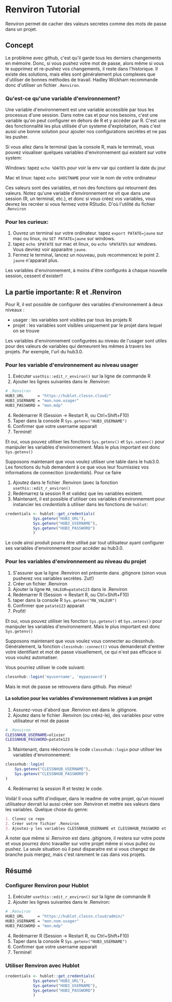 # Renviron Tutorial
Renviron permet de cacher des valeurs secretes comme des mots de passe dans un projet.

## Concept
Le problème avec github, c'est qu'il garde tous les derniers changements en mémoire. Donc, si vous pushez votre mot de passe, alors même si vous le supprimez et re-pushez vos changements, il reste dans l'historique. Il existe des solutions, mais elles sont généralement plus complexes que d'utiliser de bonnes méthodes de travail. Hadley Wickham recommande donc d'utiliser un fichier `.Renviron`. 

### Qu'est-ce qu'une variable d'environnement?
Une variable d'environnement est une variable accessible par tous les processus d'une session. Dans notre cas et pour nos besoins, c'est une variable qu'on peut configurer en dehors de R et y accéder par R. C'est une des fonctionnalité les plus utilisée d'un systeme d'exploitation, mais c'est aussi une bonne solution pour ajouter nos configurations secrètes et ne pas les pusher.

Si vous allez dans le terminal (pas la console R, mais le terminal), vous pouvez visualiser quelques variables d'environnement qui existent sur votre system:

Windows: tapez `echo %DATE%` pour voir la env var qui contient la date du jour

Mac et linux: tapez `echo $HOSTNAME` pour voir le nom de votre ordinateur

Ces valeurs sont des variables, et non des fonctions qui retournent des valeurs. Notez qu'une variable d'environnement ne vit que dans une session (R, un terminal, etc.), et donc si vous créez vos variables, vous devrez les recréer si vous fermez votre RStudio. D'où l'utilité du fichier `.Renviron`

### Pour les curieux:
1. Ouvrez un terminal sur votre ordinateur. tapez `export PATATE=jaune` sur mac ou linux, ou `SET PATATE=jaune` sur windows.
2. tapez `echo $PATATE` sur mac et linux, ou `echo %PATATE%` sur windows. Vous devriez voir apparaitre `jaune`.
3. Fermez le terminal, lancez un nouveau, puis recommencez le point 2. `jaune` n'apparait plus.

Les variables d'environnement, à moins d'être configurés à chaque nouvelle session, cessent d'exister!!

## La partie importante: R et .Renviron
Pour R, il est possible de configurer des variables d'environnement à deux
niveaux :

- usager : les variables sont visibles par tous les projets R
- projet : les variables sont visibles uniquement par le projet dans lequel 
on se trouve

Les variables d'environnement configurées au niveau de l'usager sont utiles
pour des valeurs de variables qui demeurent les mêmes à travers les projets. Par exemple, l'url du hub3.0.

### Pour les variable d'environnement au niveau usager
1. Exécuter `usethis::edit_r_environ()` sur la ligne de commande R
2. Ajouter les lignes suivantes dans le .Renviron:
```sh
# .Renviron
HUB3_URL      = "https://hublot.clessn.cloud/"
HUB3_USERNAME = "mon.nom.usager"
HUB3_PASSWORD = "mon.mdp"
```
4. Redémarrer R (Session -> Restart R, ou Ctrl+Shift+F10)
5. Taper dans la console R `Sys.getenv("HUB3_USERNAME")`
6. Confirmer que votre username apparait
7. Terminé!

Et oui, vous pouvez utiliser les fonctions `Sys.getenv()` et `Sys.setenv()` pour manipuler les variables d'environnement. Mais le plus important est donc `Sys.getenv()`

Supposons maintenant que vous voulez utiliser une table dans le hub3.0. Les fonctions du hub demandent à ce que vous leur fournissiez vos informations de connection (*credentials*). Pour ce faire

1. Ajoutez dans le fichier .Renviron (avec la fonction `usethis::edit_r_environ()`
2. Redémarrez la session R et validez que les variables existent.
3. Maintenant, il est possible d'utiliser ces variables d'environnement pour instancier les *credentials* à utiliser dans les fonctions de `hublot`:
```R
credentials <- hublot::get_credentials(
            Sys.getenv("HUB3_URL"), 
            Sys.getenv("HUB3_USERNAME"), 
            Sys.getenv("HUB3_PASSWORD")
            )
```
Le code ainsi produit pourra être utilisé par tout utilisateur ayant configurer ses variables d'environnement pour accéder au hub3.0.


### Pour les variables d'environnement au niveau du projet
1. S'assurer que la ligne .Renviron est présente dans .gitignore (sinon vous pusherez vos variables secrètes. Zut!)
2. Créer un fichier .Renviron
3. Ajouter la ligne `MA_VALEUR=patate123` dans le .Renviron
4. Redémarrer R (Session -> Restart R, ou Ctrl+Shift+F10)
5. taper dans la console R `Sys.getenv("MA_VALEUR")`
6. Confirmer que `patate123` apparait
7. Profit!

Et oui, vous pouvez utiliser les fonction `Sys.getenv()` et `Sys.setenv()` pour manipuler les variables d'environnement. Mais le plus important est donc `Sys.getenv()`

Supposons maintenant que vous voulez vous connecter au clessnhub. Généralement, la fonction `clessnhub::connect()` vous demanderait d'entrer votre identifiant et mot de passe visuellement, ce qui n'est pas efficace si vous voulez automatiser.

Vous pourriez utiliser le code suivant:
```R
clessnhub::login('myusername', 'mypassword')
```
Mais le mot de passe se retrouvera dans github. Pas mieux!

#### La solution pour les variables d'environnement relatives à un projet
1. Assurez-vous d'abord que .Renviron est dans le .gitignore.
2. Ajoutez dans le fichier .Renviron (ou créez-le), des variables pour votre utilisateur et mot de passe
```sh
# .Renviron
CLESSNHUB_USERNAME=olivier
CLESSNHUB_PASSWORD=patate123
```
3. Maintenant, dans réécrivons le code `clessnhub::login` pour utiliser les variables d'environnement:
```R
clessnhub::login(
    Sys.getenv("CLESSNHUB_USERNAME"), 
    Sys.getenv("CLESSNHUB_PASSWORD")
)
```
4. Redémarrez la session R et testez le code.

Voilà! Il vous suffit d'indiquer, dans le readme de votre projet, qu'un nouvel utilisateur devrait lui aussi créer son .Renviron et mettre ses valeurs dans les variables. Quelque chose du genre:
```md
1. Clonez ce repo
2. Créer votre fichier .Renviron
3. Ajoutez-y les variables CLESSNHUB_USERNAME et CLESSNHUB_PASSWORD et vos identifiants
```

À noter que même si .Renviron est dans .gitignore, il restera sur votre poste et vous pourrez donc travailler sur votre projet même si vous pullez ou pushez. La seule situation où il peut disparaitre est si vous changez de branche puis mergez, mais c'est rarement le cas dans vos projets.

## Résumé

### Configurer Renviron pour Hublot

1. Exécuter `usethis::edit_r_environ()` sur la ligne de commande R
2. Ajouter les lignes suivantes dans le .Renviron:
```sh
# .Renviron
HUB3_URL      = "https://hublot.clessn.cloud/admin/"
HUB3_USERNAME = "mon.nom.usager"
HUB3_PASSWORD = "mon.mdp"
```
4. Redémarrer R (Session -> Restart R, ou Ctrl+Shift+F10)
5. Taper dans la console R `Sys.getenv("HUB3_USERNAME")`
6. Confirmer que votre username apparait
7. Terminé!

### Utiliser Renviron avec Hublot

```R
credentials <- hublot::get_credentials(
            Sys.getenv("HUB3_URL"), 
            Sys.getenv("HUB3_USERNAME"), 
            Sys.getenv("HUB3_PASSWORD")
            )
```
